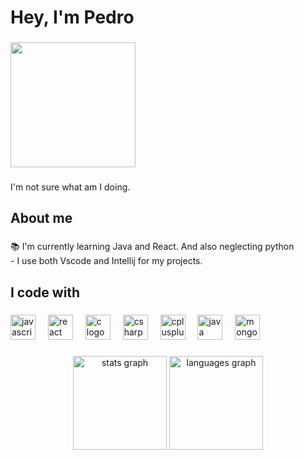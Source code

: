 <h1 align="left">Hey, I'm Pedro</h1>

###

<div align="left">
  <img height="200" src="https://i.pinimg.com/originals/40/65/42/406542bcef1cbbfa9c2daedb4ba88024.gif"  />
</div>

###

<p align="left">I'm not sure what am I doing.</p>

###

<h2 align="left">About me</h2>

###

<p align="left">📚 I'm currently learning Java and React. And also neglecting python<br>- I use both Vscode and Intellij for my projects.</p>

###

<h2 align="left">I code with</h2>

###

<div align="left">
  <img src="https://cdn.jsdelivr.net/gh/devicons/devicon/icons/javascript/javascript-original.svg" height="40" alt="javascript logo"  />
  <img width="12" />
  <img src="https://cdn.jsdelivr.net/gh/devicons/devicon/icons/react/react-original.svg" height="40" alt="react logo"  />
  <img width="12" />
  <img src="https://cdn.jsdelivr.net/gh/devicons/devicon/icons/c/c-original.svg" height="40" alt="c logo"  />
  <img width="12" />
  <img src="https://cdn.jsdelivr.net/gh/devicons/devicon/icons/csharp/csharp-original.svg" height="40" alt="csharp logo"  />
  <img width="12" />
  <img src="https://cdn.jsdelivr.net/gh/devicons/devicon/icons/cplusplus/cplusplus-original.svg" height="40" alt="cplusplus logo"  />
  <img width="12" />
  <img src="https://cdn.jsdelivr.net/gh/devicons/devicon/icons/java/java-original.svg" height="40" alt="java logo"  />
  <img width="12" />
  <img src="https://cdn.jsdelivr.net/gh/devicons/devicon/icons/mongodb/mongodb-original.svg" height="40" alt="mongodb logo"  />
  <img width="12" />
</div>

###

<div align="center">
  <img src="https://github-readme-stats.vercel.app/api?username=pedrocappelini&...&hide_border=false&cache_seconds=3600&order=1" height="150" alt="stats graph" />
  <img src="https://github-readme-stats.vercel.app/api/top-langs?username=pedrocappelini&...&hide_border=false&cache_seconds=3600&order=2" height="150" alt="languages graph" />
</div>

###
